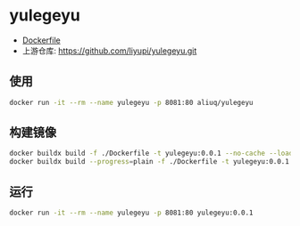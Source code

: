 # yulegeyu

+ [Dockerfile](https://github.com/aliuq/apps-image/tree/master/apps/yulegeyu)
+ 上游仓库: <https://github.com/liyupi/yulegeyu.git>

## 使用

```bash
docker run -it --rm --name yulegeyu -p 8081:80 aliuq/yulegeyu
```

## 构建镜像

```bash
docker buildx build -f ./Dockerfile -t yulegeyu:0.0.1 --no-cache --load .
docker buildx build --progress=plain -f ./Dockerfile -t yulegeyu:0.0.1 --no-cache --load .
```

## 运行

```bash
docker run -it --rm --name yulegeyu -p 8081:80 yulegeyu:0.0.1
```
